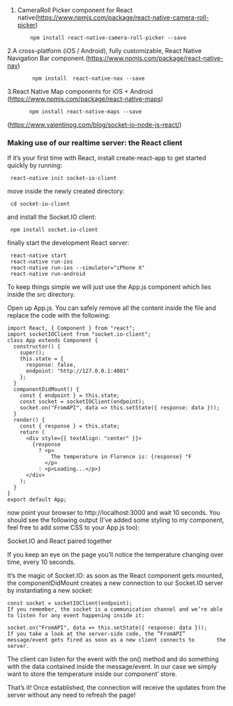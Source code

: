 
 
  1. CameraRoll Picker component for React native(https://www.npmjs.com/package/react-native-camera-roll-picker)
             
             npm install react-native-camera-roll-picker --save
            
  2.A cross-platform (iOS / Android), fully customizable, React Native Navigation Bar component.(https://www.npmjs.com/package/react-native-nav)
            
            npm install  react-native-nav --save 
  
  3.React Native Map components for iOS + Android (https://www.npmjs.com/package/react-native-maps)
           
           npm install react-native-maps --save
 
 
(https://www.valentinog.com/blog/socket-io-node-js-react/)


### Making use of our realtime server: the React client

If it’s your first time with React, install create-react-app to get started quickly by running:

     react-native init socket-io-client
move inside the newly created directory:

     cd socket-io-client
and install the Socket.IO client:

     npm install socket.io-client
finally start the development React server:

     react-native start
     react-native run-ios
     react-native run-ios --simulator="iPhone X"
     react-native run-android

To keep things simple we will just use the App.js component which lies inside the src directory.

Open up App.js. You can safely remove all the content inside the file and replace the code with the following:

    import React, { Component } from "react";
    import socketIOClient from "socket.io-client";
    class App extends Component {
      constructor() {
        super();
        this.state = {
          response: false,
          endpoint: "http://127.0.0.1:4001"
        };
      }
      componentDidMount() {
        const { endpoint } = this.state;
        const socket = socketIOClient(endpoint);
        socket.on("FromAPI", data => this.setState({ response: data }));
      }
      render() {
        const { response } = this.state;
        return (
          <div style={{ textAlign: "center" }}>
            {response
              ? <p>
                  The temperature in Florence is: {response} °F
                </p>
              : <p>Loading...</p>}
          </div>
        );
      }
    }
    export default App;

now point your browser to http://localhost:3000 and wait 10 seconds. You should see the following output (I’ve added some styling to my component, feel free to add some CSS to your App.js too):

 Socket.IO and React paired together

If you keep an eye on the page you’ll notice the temperature changing over time, every 10 seconds.

It’s the magic of Socket.IO: as soon as the React component gets mounted, the componentDidMount creates a new connection to our Socket.IO server by instantiating a new socket:

    const socket = socketIOClient(endpoint);
    If you remember, the socket is a communication channel and we’re able to listen for any event happening inside it:

    socket.on("FromAPI", data => this.setState({ response: data }));
    If you take a look at the server-side code, the “FromAPI” message/event gets fired as soon as a new client connects to       the server.

The client can listen for the event with the on() method and do something with the data contained inside the message/event. In our case we simply want to store the temperature inside our component’ store.

That’s it! Once established, the connection will receive the updates from the server without any need to refresh the page!

